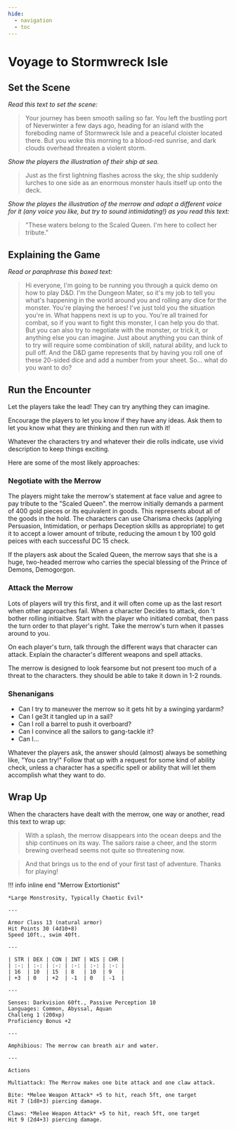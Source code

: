 ```yaml
---
hide:
  - navigation
  - toc
---
```


# Voyage to Stormwreck Isle

## Set the Scene

*Read this text to set the scene:*
    
> Your journey has been smooth sailing so far. You left the bustling port of Neverwinter a few days ago, heading for an island with the foreboding name of Stormwreck Isle and a peaceful cloister located there. But you woke this morning to a blood-red sunrise, and dark clouds overhead threaten a violent storm.

*Show the players the illustration of their ship at sea.*

> Just as the first lightning flashes across the sky, the ship suddenly lurches to one side as an enormous monster hauls itself up onto the deck.

*Show the playes the illustration of the merrow and adopt a different voice for it (any voice you like, but try to sound intimidating!) as you read this text:*

> "These waters belong to the Scaled Queen. I'm here to collect her tribute."

## Explaining the Game

*Read or paraphrase this boxed text:*

> Hi everyone, I'm going to be running you through a quick demo on how to play D&D. I'm the Dungeon Mater, so it's my job to tell you what's happening in the world around you and rolling any dice for the monster. You're playing the heroes!
> I've just told you the situation you're in. What happens next is up to you. You're all trained for combat, so if you want to fight this monster, I can help you do that. But you can also try to negotiate with the monster, or trick it, or anything else you can imagine.
> Just about anything you can think of to try will require some combination of skill, natural ability, and luck to pull off. And the D&D game represents that by having you roll one of these 20-sided dice and add a number from your sheet. So... what do you want to do?
	
## Run the Encounter

Let the players take the lead! They can try anything they can imagine. 

Encourage the players to let you know if they have any ideas. Ask them to let you know what they are thinking and then run with it!

Whatever the characters try and whatever their die rolls indicate, use vivid description to keep things exciting.

Here are some of the most likely approaches:

### Negotiate with the Merrow

The players might take the merrow's statement at face value and agree to pay tribute to the "Scaled Queen". the merrow initially demands a parment of 400 gold pieces or its equivalent in goods. This represents about all of the goods in the hold. The characters can use Charisma checks (applying Persuasion, Intimidation, or perhaps Deception skills as appropriate) to get it to accept a lower amount of tribute, reducing the amoun t by 100 gold peices with each successful DC 15 check.

If the players ask about the Scaled Queen, the merrow says that she is a huge, two-headed merrow who carries the special blessing of the Prince of Demons, Demogorgon.

### Attack the Merrow

Lots of players will try this first, and it will often come up as the last resort when other approaches fail. When a character Decides to attack, don 't bother rolling initiaitve. Start with the player who initiated combat, then pass the turn order to that player's right. Take the merrow's turn when it passes around to you.

On each player's turn, talk through the different ways that character can attack. Explain the character's different weapons and spell attacks.

The merrow is designed to look fearsome but not present too much of a threat to the characters. they should be able to take it down in 1-2 rounds.

### Shenanigans

- Can I try to maneuver the merrow so it gets hit by a swinging yardarm?
- Can I ge3t it tangled up in a sail?
- Can I roll a barrel to push it overboard?
- Can I convince all the sailors to gang-tackle it?
- Can I...

Whatever the players ask, the answer should (almost) always be something like, "You can try!" Follow that up with a request for some kind of ability check, unless a character has a specific spell or ability that will let them accomplish what they want to do.

## Wrap Up

When the characters have dealt with the merrow, one way or another, read this text to wrap up:

> With a splash, the merrow disappears into the ocean deeps and the ship continues on its way. The sailors raise a cheer, and the storm brewing overhead seems not quite so threatening now.

> And that brings us to the end of your first tast of adventure. Thanks for playing!

!!! info inline end "Merrow Extortionist"
    
	*Large Monstrosity, Typically Chaotic Evil*
	
	---
	
	Armor Class 13 (natural armor)  
	Hit Points 30 (4d10+8)  
	Speed 10ft., swim 40ft.
	
	---
	
	| STR | DEX | CON | INT | WIS | CHR |
	| :-: | :-: | :-: | :-: | :-: | :-: |
	| 16  | 10  | 15  | 8   | 10  | 9   |
	| +3  | 0   | +2  | -1  | 0   | -1  |
	
	---
	
	Senses: Darkvision 60ft., Passive Perception 10
	Languages: Common, Abyssal, Aquan
	Challeng 1 (200xp)
	Proficiency Bonus +2
	
	---
	
	Amphibious: The merrow can breath air and water.
	
	---
	
	Actions
	
	Multiattack: The Merrow makes one bite attack and one claw attack.
	
	Bite: *Melee Weapon Attack* +5 to hit, reach 5ft, one target  
	Hit 7 (1d8+3) piercing damage.
	
	Claws: *Melee Weapon Attack* +5 to hit, reach 5ft, one target  
	Hit 9 (2d4+3) piercing damage.
